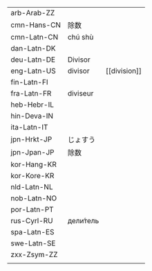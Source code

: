 | | | |
|-|-|-|
| arb-Arab-ZZ |  |  |
| cmn-Hans-CN | 除数 |  |
| cmn-Latn-CN | chú shù |  |
| dan-Latn-DK |  |  |
| deu-Latn-DE | Divisor |  |
| eng-Latn-US | divisor | [[division]] |
| fin-Latn-FI |  |  |
| fra-Latn-FR | diviseur |  |
| heb-Hebr-IL |  |  |
| hin-Deva-IN |  |  |
| ita-Latn-IT |  |  |
| jpn-Hrkt-JP | じょすう |  |
| jpn-Jpan-JP | 除数 |  |
| kor-Hang-KR |  |  |
| kor-Kore-KR |  |  |
| nld-Latn-NL |  |  |
| nob-Latn-NO |  |  |
| por-Latn-PT |  |  |
| rus-Cyrl-RU | дели́тель |  |
| spa-Latn-ES |  |  |
| swe-Latn-SE |  |  |
| zxx-Zsym-ZZ |  |  |
|  |  |  |
